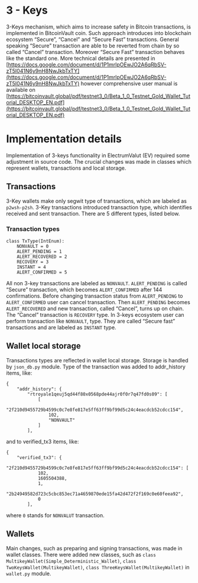 # 3 - Keys

3-Keys mechanism, which aims to increase safety in Bitcoin transactions, is implemented in BitcoinVault coin.
Such approach introduces into blockchain ecosystem “Secure”, “Cancel” and “Secure Fast” transactions. General speaking
“Secure” transaction are able to be reverted from chain by so called “Cancel” transaction. Moreover “Secure Fast”
transaction behaves like the standard one. More technical details are presented in
[https://docs.google.com/document/d/1P1mrlpOEwJO2A6qRbSV-zT5I041N6y9nH8NwJkbTxTY](https://docs.google.com/document/d/1P1mrlpOEwJO2A6qRbSV-zT5I041N6y9nH8NwJkbTxTY)
however comprehensive user manual is available on
[https://bitcoinvault.global/pdf/testnet3_0/Beta_1_0_Testnet_Gold_Wallet_Tutorial_DESKTOP_EN.pdf](https://bitcoinvault.global/pdf/testnet3_0/Beta_1_0_Testnet_Gold_Wallet_Tutorial_DESKTOP_EN.pdf)

# Implementation details

Implementation of 3-keys functionality in ElectrumValut (EV) required some adjustment
in source code. The crucial changes was made in classes which represent wallets,
transactions and local storage.

## Transactions

3-Key wallets make only segwit type of transactions, which are labeled as `p2wsh-p2sh`.
3-Key transactions introduced transaction type, which identifies received and sent transaction.
There are 5 different types, listed below.

### Transaction types

```
class TxType(IntEnum):
    NONVAULT = 0
    ALERT_PENDING = 1
    ALERT_RECOVERED = 2
    RECOVERY = 3
    INSTANT = 4
    ALERT_CONFIRMED = 5
```

All non 3-key transactions are labeled as `NONVAULT`. `ALERT_PENDING` is called “Secure” transaction,
which becomes `ALERT_CONFIRMED` after 144 confirmations. Before changing transaction status from
`ALERT_PENDING` to `ALERT_CONFIRMED` user can cancel transaction. Then `ALERT_PENDING` becomes
`ALERT_RECOVERED` and new transaction, called “Cancel”, turns up on chain. The “Cancel” transaction is
`RECOVERY` type. In 3-keys ecosystem user can perform transaction like `NONVAULT`, type. They are called
“Secure fast” transactions and are labeled as `INSTANT` type.

## Wallet local storage

Transactions types are reflected in wallet local storage. Storage is handled by `json_db.py` module.
Type of the transaction was added to addr_history items, like:

```
{
    "addr_history": {
        "rtroyale1qeuj5qd44f80x0568pde44ajr0f0r7q47fd0s09": [
            [
                "2f210d9455729b4599c0c7e8fe817e5ff63ff9bf99d5c24c4eacdcb52cdcc154",
                102,
                "NONVAULT"
            ]
        ],
```

and to verified_tx3 items, like:

```
{
    "verified_tx3": {
        "2f210d9455729b4599c0c7e8fe817e5ff63ff9bf99d5c24c4eacdcb52cdcc154": [
            102,
            1605504388,
            1,
            "2b24949582d723c5cbc853ec71a4659870ede15fa42d472f2f169c0e60feea92",
            0
        ],
```

where `0` stands for `NONVALUT` transaction.

## Wallets

Main changes, such as preparing and signing transactions, was made in wallet classes. There were added new classes,
such as `class MultikeyWallet(Simple_Deterministic_Wallet)`, `class TwoKeysWallet(MultikeyWallet)`,
`class ThreeKeysWallet(MultikeyWallet)` in `wallet.py` module.
